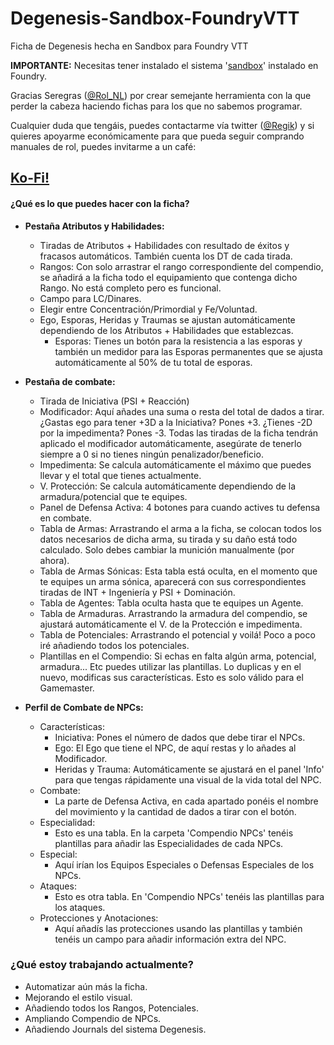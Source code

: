 # **Degenesis-Sandbox-FoundryVTT**

Ficha de Degenesis hecha en Sandbox para Foundry VTT

**IMPORTANTE:** Necesitas tener instalado el sistema '[sandbox](https://gitlab.com/rolnl/sandbox-system-builder/-/tree/master)' instalado en Foundry.

Gracias Seregras ([@Rol_NL](https://twitter.com/Rol_NL)) por crear semejante herramienta con la que perder la cabeza haciendo fichas para los que no sabemos programar.



Cualquier duda que tengáis, puedes contactarme vía twitter ([@Regik](https://twitter.com/Regik)) y si quieres apoyarme económicamente para que pueda seguir comprando manuales de rol, puedes invitarme a un café: 

## **[Ko-Fi!](https://ko-fi.com/regik)**



#### **¿Qué es lo que puedes hacer con la ficha?**

- **Pestaña Atributos y Habilidades:**

  - Tiradas de Atributos + Habilidades con resultado de éxitos y fracasos automáticos. También cuenta los DT de cada tirada.
  - Rangos: Con solo arrastrar el rango correspondiente del compendio, se añadirá a la ficha todo el equipamiento que contenga dicho Rango. No está completo pero es funcional.
  - Campo para LC/Dinares.
  - Elegir entre Concentración/Primordial y Fe/Voluntad.
  - Ego, Esporas, Heridas y Traumas se ajustan automáticamente dependiendo de los Atributos + Habilidades que establezcas. 
    - Esporas: Tienes un botón para la resistencia a las esporas y también un medidor para las Esporas permanentes que se ajusta automáticamente al 50% de tu total de esporas.

- **Pestaña de combate:**

  - Tirada de Iniciativa (PSI + Reacción)
  - Modificador: Aquí añades una suma o resta del total de dados a tirar. ¿Gastas ego para tener +3D a la Iniciativa? Pones +3. ¿Tienes -2D por la impedimenta? Pones -3. Todas las tiradas de la ficha tendrán aplicado el modificador automáticamente, asegúrate de tenerlo siempre a 0 si no tienes ningún penalizador/beneficio.
  - Impedimenta: Se calcula automáticamente el máximo que puedes llevar y el total que tienes actualmente.
  - V. Protección: Se calcula automáticamente dependiendo de la armadura/potencial que te equipes.
  - Panel de Defensa Activa:  4 botones para cuando actives tu defensa en combate.
  - Tabla de Armas: Arrastrando el arma a la ficha, se colocan todos los datos necesarios de dicha arma, su tirada y su daño está todo calculado. Solo debes cambiar la munición manualmente (por ahora).
  - Tabla de Armas Sónicas: Esta tabla está oculta, en el momento que te equipes un arma sónica, aparecerá con sus correspondientes tiradas de INT + Ingeniería y PSI + Dominación.
  - Tabla de Agentes: Tabla oculta hasta que te equipes un Agente.
  - Tabla de Armaduras. Arrastrando la armadura del compendio, se ajustará automáticamente el V. de la Protección e impedimenta.
  - Tabla de Potenciales: Arrastrando el potencial y voilá! Poco a poco iré añadiendo todos los potenciales.
  - Plantillas en el Compendio: Si echas en falta algún arma, potencial, armadura... Etc puedes utilizar las plantillas. Lo duplicas y en el nuevo, modificas sus características. Esto es solo válido para el Gamemaster.

- **Perfil de Combate de NPCs:**

  - Características:
    - Iniciativa: Pones el número de dados que debe tirar el NPCs.
    - Ego: El Ego que tiene el NPC, de aquí restas y lo añades al Modificador.
    - Heridas y Trauma: Automáticamente se ajustará en el panel 'Info' para que tengas rápidamente una visual de la vida total del NPC.
  - Combate: 
    - La parte de Defensa Activa, en cada apartado ponéis el nombre del movimiento y la cantidad de dados a tirar con el botón.
  - Especialidad:
    - Esto es una tabla. En la carpeta 'Compendio NPCs' tenéis plantillas para añadir las Especialidades de cada NPCs.
  - Especial:
    - Aquí irían los Equipos Especiales o Defensas Especiales de los NPCs.
  - Ataques:
    - Esto es otra tabla. En 'Compendio NPCs' tenéis las plantillas para los ataques.
  - Protecciones y Anotaciones:
    - Aquí añadís las protecciones usando las plantillas y también tenéis un campo para añadir información extra del NPC.

  

### **¿Qué estoy trabajando actualmente?**

- Automatizar aún más la ficha.
- Mejorando el estilo visual.
- Añadiendo todos los Rangos, Potenciales. 
- Ampliando Compendio de NPCs.
- Añadiendo Journals del sistema Degenesis.
